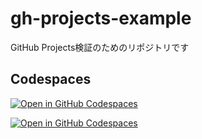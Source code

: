 # gh-projects-example
GitHub Projects検証のためのリポジトリです

## Codespaces 
[![Open in GitHub Codespaces](https://github.com/codespaces/badge.svg)](https://codespaces.new/Hideyasu-Ozawa/gh-projects-example)

[![Open in GitHub Codespaces](https://github.com/codespaces/badge.svg)](https://codespaces.new/Hideyasu-Ozawa/gh-projects-example??skip_quickstart=true&machine=standardLinux32gb&repo=934587189&ref=main&devcontainer_path=.devcontainer%2FcontainerB%2Fdevcontainer.json&geo=SoutheastAsia)
